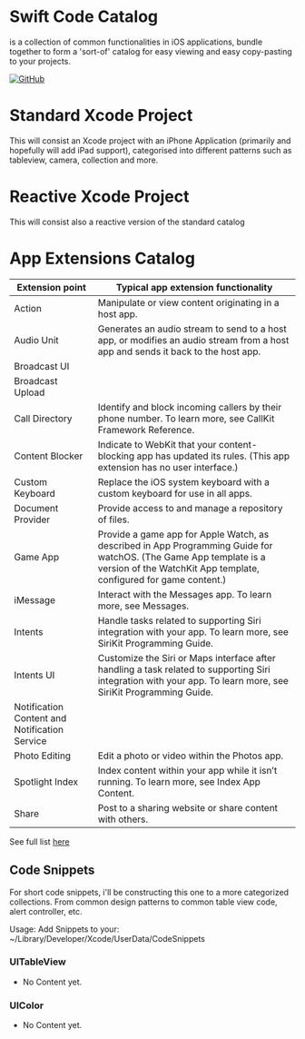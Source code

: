# Swift Code Catalog

is a collection of common functionalities in iOS applications, bundle together to form a 'sort-of' catalog for easy viewing and easy copy-pasting to your projects. 

[![GitHub](https://img.shields.io/github/license/mashape/apistatus.svg?style=flat-square)](https://opensource.org/licenses/MIT)


# Standard Xcode Project

This will consist an Xcode project with an iPhone Application (primarily and hopefully will add iPad support), categorised into different patterns such as tableview, camera, collection and more.

# Reactive Xcode Project

This will consist also a reactive version of the standard catalog

# App Extensions Catalog

| Extension point                               | Typical app extension functionality                                                                                                                                                                                                                                                                       |
|-----------------------------------------------|-----------------------------------------------------------------------------------------------------------------------------------------------------------------------------------------------------------------------------------------------------------------------------------------------------------|
| Action                                        | Manipulate or view content originating in a host app.                                                                                                                                                                                                                                                     |
| Audio Unit                                    | Generates an audio stream to send to a host app, or modifies an audio stream from a host app and sends it back to the host app.                                                                                                                                                                           |
| Broadcast UI                                  |                                                                                                                                                                                                                                                                                                           |
| Broadcast Upload                              |                                                                                                                                                                                                                                                                                                           |
| Call Directory                                | Identify and block incoming callers by their phone number. To learn more, see CallKit Framework Reference.                                                                                                                                                                                                |
| Content Blocker                               | Indicate to WebKit that your content-blocking app has updated its rules. (This app extension has no user interface.)                                                                                                                                                                                      |
| Custom Keyboard                               | Replace the iOS system keyboard with a custom keyboard for use in all apps.                                                                                                                                                                                                                               |
| Document Provider                             | Provide access to and manage a repository of files.                                                                                                                                                                                                                                                       |
| Game App                                      | Provide a game app for Apple Watch, as described in App Programming Guide for watchOS. (The Game App template is a version of the WatchKit App template, configured for game content.)                                                                                                                    |
| iMessage                                      | Interact with the Messages app. To learn more, see Messages.                                                                                                                                                                                                                                              |
| Intents                                       | Handle tasks related to supporting Siri integration with your app. To learn more, see SiriKit Programming Guide.                                                                                                                                                                                          |
| Intents UI                                    | Customize the Siri or Maps interface after handling a task related to supporting Siri integration with your app. To learn more, see SiriKit Programming Guide.                                                                                                                                            |
| Notification Content and Notification Service |                                                                                                                                                                                                                                                                                                           |
| Photo Editing                                 | Edit a photo or video within the Photos app.                                                                                                                                                                                                                                                              |
| Spotlight Index                               | Index content within your app while it isn’t running. To learn more, see Index App Content.                                                                                                                                                                                                               |
| Share                                         | Post to a sharing website or share content with others.    

See full list [here](https://developer.apple.com/library/archive/documentation/General/Conceptual/ExtensibilityPG/)

## Code Snippets

For short code snippets, i'll be constructing this one to a more categorized collections. From common design patterns to common table view code, alert controller, etc.

Usage:
Add Snippets to your: ~/Library/Developer/Xcode/UserData/CodeSnippets

### UITableView
- No Content yet.
### UIColor
- No Content yet.

